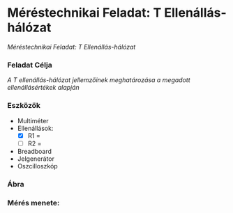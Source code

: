 # Méréstechnikai Feladat: T Ellenállás-hálózat  

*Méréstechnikai Feladat: T Ellenállás-hálózat*
### Feladat Célja  
*A T ellenállás-hálózat jellemzőinek meghatározása a megadott ellenállásértékek alapján*
### Eszközök

- Multiméter    
- Ellenállások:
  - [x] R1 =
  - [ ] R2 =
- Breadboard
- Jelgenerátor
- Oszcilloszkóp
### Ábra 




### Mérés menete:
